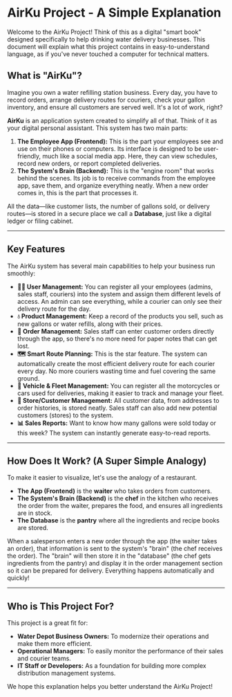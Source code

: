 # AirKu Project - A Simple Explanation

Welcome to the AirKu Project! Think of this as a digital "smart book" designed specifically to help drinking water delivery businesses. This document will explain what this project contains in easy-to-understand language, as if you've never touched a computer for technical matters.

## What is "AirKu"?

Imagine you own a water refilling station business. Every day, you have to record orders, arrange delivery routes for couriers, check your gallon inventory, and ensure all customers are served well. It's a lot of work, right?

**AirKu** is an application system created to simplify all of that. Think of it as your digital personal assistant. This system has two main parts:

1.  **The Employee App (Frontend):** This is the part your employees see and use on their phones or computers. Its interface is designed to be user-friendly, much like a social media app. Here, they can view schedules, record new orders, or report completed deliveries.
2.  **The System's Brain (Backend):** This is the "engine room" that works behind the scenes. Its job is to receive commands from the employee app, save them, and organize everything neatly. When a new order comes in, this is the part that processes it.

All the data—like customer lists, the number of gallons sold, or delivery routes—is stored in a secure place we call a **Database**, just like a digital ledger or filing cabinet.

---

## Key Features

The AirKu system has several main capabilities to help your business run smoothly:

* **👨‍💼 User Management:** You can register all your employees (admins, sales staff, couriers) into the system and assign them different levels of access. An admin can see everything, while a courier can only see their delivery route for the day.
* **💧 Product Management:** Keep a record of the products you sell, such as new gallons or water refills, along with their prices.
* **🛒 Order Management:** Sales staff can enter customer orders directly through the app, so there's no more need for paper notes that can get lost.
* **🗺️ Smart Route Planning:** This is the star feature. The system can automatically create the most efficient delivery route for each courier every day. No more couriers wasting time and fuel covering the same ground.
* **🚚 Vehicle & Fleet Management:** You can register all the motorcycles or cars used for deliveries, making it easier to track and manage your fleet.
* **🏪 Store/Customer Management:** All customer data, from addresses to order histories, is stored neatly. Sales staff can also add new potential customers (stores) to the system.
* **📊 Sales Reports:** Want to know how many gallons were sold today or this week? The system can instantly generate easy-to-read reports.

---

## How Does It Work? (A Super Simple Analogy)

To make it easier to visualize, let's use the analogy of a restaurant.

* **The App (Frontend)** is the **waiter** who takes orders from customers.
* **The System's Brain (Backend)** is the **chef** in the kitchen who receives the order from the waiter, prepares the food, and ensures all ingredients are in stock.
* **The Database** is the **pantry** where all the ingredients and recipe books are stored.

When a salesperson enters a new order through the app (the waiter takes an order), that information is sent to the system's "brain" (the chef receives the order). The "brain" will then store it in the "database" (the chef gets ingredients from the pantry) and display it in the order management section so it can be prepared for delivery. Everything happens automatically and quickly!

---

## Who is This Project For?

This project is a great fit for:

* **Water Depot Business Owners:** To modernize their operations and make them more efficient.
* **Operational Managers:** To easily monitor the performance of their sales and courier teams.
* **IT Staff or Developers:** As a foundation for building more complex distribution management systems.

We hope this explanation helps you better understand the AirKu Project!
